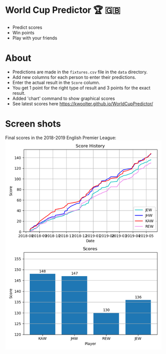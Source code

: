 # World Cup Predictor :trophy: :uk:
* Predict scores
* Win points
* Play with your friends

# About
* Predictions are made in the `fixtures.csv` file in the `data` directory.
* Add new columns for each person to enter their predictions.
* Enter the actual result in the `Score` column.
* You get 1 point for the right type of result and 3 points for the exact result.
* Added 'chart' command to show graphical scores
* See latest scores here https://kwoolter.github.io/WorldCupPredictor/


# Screen shots
Final scores in the 2018-2019 English Premier League:
<br>
<img src="https://github.com/kwoolter/WorldCupPredictor/blob/master/scores.png" alt="Scores">